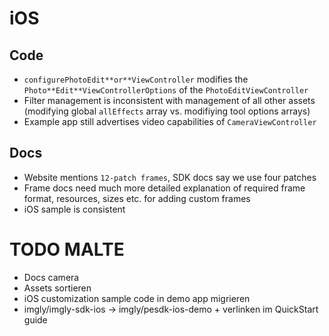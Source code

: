 # iOS

## Code
- `configurePhotoEdit**or**ViewController` modifies the `Photo**Edit**ViewControllerOptions` of the `PhotoEditViewController`
- Filter management is inconsistent with management of all other assets (modifying global `allEffects` array vs. modifiying tool options arrays)
- Example app still advertises video capabilities of `CameraViewController`

## Docs
- Website mentions `12-patch frames`, SDK docs say we use four patches
- Frame docs need much more detailed explanation of required frame format, resources, sizes etc. for adding custom frames
- iOS sample is consistent


# TODO MALTE

- Docs camera
- Assets sortieren
- iOS customization sample code in demo app migrieren
- imgly/imgly-sdk-ios -> imgly/pesdk-ios-demo + verlinken im QuickStart guide
